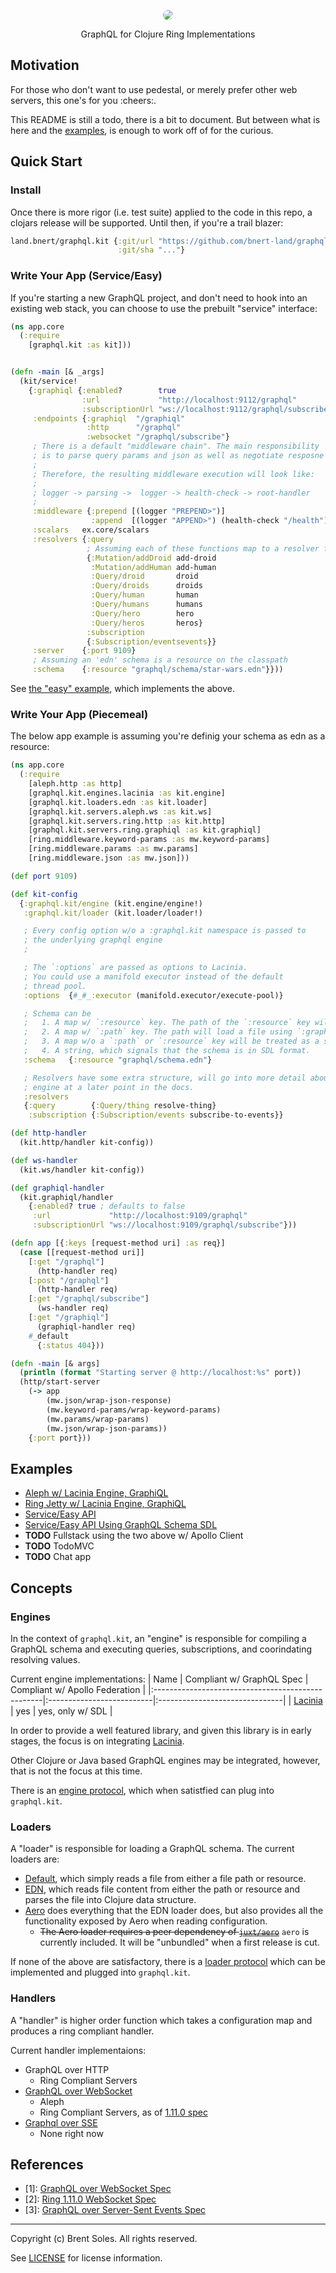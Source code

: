 <p align="center">
  <img style="border-radius: 8px;" src="./assets/graphql.kit.png" align="center">
</p>
<p align="center">
    GraphQL for Clojure Ring Implementations
</p>

## Motivation

For those who don't want to use pedestal, or merely prefer other web servers,
this one's for you :cheers:.

This README is still a todo, there is a bit to document.
But between what is here and the [examples](./examples), is enough to work off of for the curious.


## Quick Start

### Install
Once there is more rigor (i.e. test suite) applied to the code in this repo,
a clojars release will be supported. Until then, if you're a trail blazer:
```clojure
land.bnert/graphql.kit {:git/url "https://github.com/bnert-land/graphql.kit"
                        :git/sha "..."}
```

### Write Your App (Service/Easy)
If you're starting a new GraphQL project, and don't need to hook into an
existing web stack, you can choose to use the prebuilt "service" interface:
```clojure
(ns app.core
  (:require
    [graphql.kit :as kit]))


(defn -main [& _args]
  (kit/service!
    {:graphiql {:enabled?        true
                :url             "http://localhost:9112/graphql"
                :subscriptionUrl "ws://localhost:9112/graphql/subscribe"}
     :endpoints {:graphiql  "/graphiql"
                 :http      "/graphql"
                 :websocket "/graphql/subscribe"}
     ; There is a default "middleware chain". The main responsibility
     ; is to parse query params and json as well as negotiate resposne content/format.
     ;
     ; Therefore, the resulting middleware execution will look like:
     ;
     ; logger -> parsing ->  logger -> health-check -> root-handler
     ;
     :middleware {:prepend [(logger "PREPEND>")]
                  :append  [(logger "APPEND>") (health-check "/health")]}
     :scalars   ex.core/scalars
     :resolvers {:query
                 ; Assuming each of these functions map to a resolver fn
                 {:Mutation/addDroid add-droid
                  :Mutation/addHuman add-human
                  :Query/droid       droid
                  :Query/droids      droids
                  :Query/human       human
                  :Query/humans      humans
                  :Query/hero        hero
                  :Query/heros       heros}
                 :subscription
                 {:Subscription/eventsevents}}
     :server    {:port 9109}
     ; Assuming an 'edn' schema is a resource on the classpath
     :schema    {:resource "graphql/schema/star-wars.edn"}}))

```
See [the "easy" example](./examples/easy/), which implements the above.

### Write Your App (Piecemeal)
The below app example is assuming you're definig your schema as edn as a resource:
```clojure
(ns app.core
  (:require
    [aleph.http :as http]
    [graphql.kit.engines.lacinia :as kit.engine]
    [graphql.kit.loaders.edn :as kit.loader]
    [graphql.kit.servers.aleph.ws :as kit.ws]
    [graphql.kit.servers.ring.http :as kit.http]
    [graphql.kit.servers.ring.graphiql :as kit.graphiql]
    [ring.middleware.keyword-params :as mw.keyword-params]
    [ring.middleware.params :as mw.params]
    [ring.middleware.json :as mw.json]))

(def port 9109)

(def kit-config
  {:graphql.kit/engine (kit.engine/engine!)
   :graphql.kit/loader (kit.loader/loader!)

   ; Every config option w/o a :graphql.kit namespace is passed to
   ; the underlying graphql engine
   ;

   ; The `:options` are passed as options to Lacinia.
   ; You could use a manifold executor instead of the default
   ; thread pool.
   :options  {#_#_:executor (manifold.executor/execute-pool)}

   ; Schema can be
   ;   1. A map w/ `:resource` key. The path of the `:resource` key will be loaded using `:graphql.kit/loader`.
   ;   2. A map w/ `:path` key. The path will load a file using `:graphql.kit/loader`
   ;   3. A map w/o a `:path` or `:resource` key will be treated as a schema
   ;   4. A string, which signals that the schema is in SDL format.
   :schema   {:resource "graphql/schema.edn"}

   ; Resolvers have some extra structure, will go into more detail about the specifics of the lacinia
   ; engine at a later point in the docs.
   :resolvers
   {:query        {:Query/thing resolve-thing}
    :subscription {:Subscription/events subscribe-to-events}}

(def http-handler
  (kit.http/handler kit-config))

(def ws-handler
  (kit.ws/handler kit-config))

(def graphiql-handler
  (kit.graphiql/handler
    {:enabled? true ; defaults to false
     :url             "http://localhost:9109/graphql"
     :subscriptionUrl "ws://localhost:9109/graphql/subscribe"}))

(defn app [{:keys [request-method uri] :as req}]
  (case [[request-method uri]]
    [:get "/graphql"]
      (http-handler req)
    [:post "/graphql"]
      (http-handler req)
    [:get "/graphql/subscribe"]
      (ws-handler req)
    [:get "/graphiql"]
      (graphiql-handler req)
    #_default
      {:status 404}))

(defn -main [& args]
  (println (format "Starting server @ http://localhost:%s" port))
  (http/start-server
    (-> app
        (mw.json/wrap-json-response)
        (mw.keyword-params/wrap-keyword-params)
        (mw.params/wrap-params)
        (mw.json/wrap-json-params))
    {:port port}))
```

## Examples

- [Aleph w/ Lacinia Engine, GraphiQL](./examples/aleph/)
- [Ring Jetty w/ Lacinia Engine, GraphiQL](./examples/ring-jetty)
- [Service/Easy API](./examples/easy)
- [Service/Easy API Using GraphQL Schema SDL](./examples/easy-sdl)
- **TODO** Fullstack using the two above w/ Apollo Client
- **TODO** TodoMVC
- **TODO** Chat app


## Concepts
### Engines

In the context of `graphql.kit`, an "engine" is responsible for compiling a GraphQL schema
and executing queries, subscriptions, and coorindating resolving values.

Current engine implementations:
| Name                                              | Compliant w/ GraphQL Spec | Compliant w/ Apollo Federation |
|:--------------------------------------------------|:--------------------------|:-------------------------------|
| [Lacinia](https://github.com/walmartlabs/lacinia) | yes                       | yes, only w/ SDL               |


In order to provide a well featured library, and given this library is in early stages,
the focus is on integrating [Lacinia](https://github.com/walmartlabs/lacinia).

Other Clojure or Java based GraphQL engines may be integrated, however, that is
not the focus at this time.

There is an [engine protocol](https://github.com/bnert-land/graphql.kit/blob/main/src/graphql/kit/protos/engine.clj), which when satistfied can plug into `graphql.kit`.


### Loaders

A "loader" is responsible for loading a GraphQL schema. The current loaders are:

- [Default](https://github.com/bnert-land/graphql.kit/blob/main/src/graphql/kit/loaders/default.clj), which simply reads a file from either a file path or resource.
- [EDN](https://github.com/bnert-land/graphql.kit/blob/main/src/graphql/kit/loaders/edn.clj), which reads file content from either the path or resource and parses the file into Clojure data structure.
- [Aero](https://github.com/bnert-land/graphql.kit/blob/main/src/graphql/kit/loaders/aero.clj) does everything that the EDN loader does, but also provides all the functionality exposed by Aero when reading configuration.
  - ~~The Aero loader requires a peer dependency of [`juxt/aero`](https://github.com/juxt/aero)~~ `aero` is currently included. It will be "unbundled" when a first release is cut.

If none of the above are satisfactory, there is a [loader protocol](https://github.com/bnert-land/graphql.kit/blob/main/src/graphql/kit/protos/loader.clj) which can be implemented and plugged into `graphql.kit`.


### Handlers

A "handler" is higher order function which takes a configuration map and produces a
ring compliant handler.

Current handler implementaions:
- GraphQL over HTTP
  - Ring Compliant Servers
- [GraphQL over WebSocket](#one)
  - Aleph
  - Ring Compliant Servers, as of [1.11.0 spec](#two)
- [Graphql over SSE](#three)
  - None right now


## References

- <a id="one">[1]:</a> [GraphQL over WebSocket Spec](https://github.com/enisdenjo/graphql-ws/blob/master/PROTOCOL.md)
- <a id="two">[2]:</a> [Ring 1.11.0 WebSocket Spec](https://github.com/ring-clojure/ring/blob/master/SPEC.md#3-websockets)
- <a id="three">[3]:</a> [GraphQL over Server-Sent Events Spec](https://github.com/enisdenjo/graphql-sse/blob/master/PROTOCOL.md)


---

Copyright (c) Brent Soles. All rights reserved.

See [LICENSE](./LICENSE) for license information.
